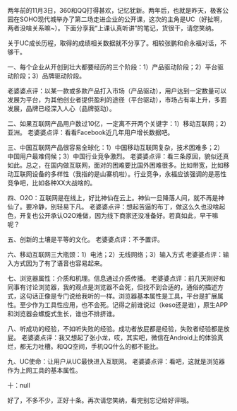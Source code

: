 两年前的11月3日，360和QQ打得甚欢，记忆犹新。两年后，也就是昨天，极客公园在SOHO现代城举办了第二场走进企业的公开课，这次的主角是UC（好扯啊，两者没啥关系嘛~）。下面分享我“上课认真听讲”的笔记，货很干，请您笑纳。

关于UC成长历程，取得的成绩相关数据就不分享了。相较张鹏和俞永福对话，不够干。

一、每个企业从开创到壮大都要经历的三个阶段：1）产品驱动阶段；2）平台驱动阶段；3）品牌驱动阶段。

老婆婆点评：以某一款或多款产品打入市场（产品驱动），用户达到一定数量可以发展为平台，为其他创业者提供盈利的途径（平台驱动），市场占有率上升，多面发展，品牌已经深入人心（品牌驱动）。

二、如果互联网产品用户数过10亿，一定离不开两个关键字：1）移动互联网；2）亚洲。
老婆婆点评：看看Facebook近几年用户增长数据吧。

三、中国互联网产品很容易全球化：1）中国移动互联网复杂，技术困难多；2）中国用户最难伺候；3）中国行业竞争激烈。
老婆婆点评：看三条原因，貌似还真如此。总之，在国内做互联网，面对的困难要比国外困难很多。比如带宽，比如移动互联网设备的多样性（我指的是山寨机啦）。行业竞争，永福应该强调的是恶性竞争吧，比如各种XX大战啥的。

四、O2O：互联网是在线上，好比神仙在云上。神仙一旦降落人间，就不再是神仙了。要冷静，别轻易下凡。
老婆婆点评：想起苦逼的布丁，做这么久也没啥起色，开复也公开承认O2O难做，因为线下商家还没准备好。若真如此，早干嘛呢？

五、创新的土壤是平等的文化。
老婆婆点评：不予置评。

六、移动互联网三大瓶颈：1）电池；2）无线网络；3）输入方式
老婆婆点评：输入方式因为了有了语音也容易起来。

七、浏览器属性：介质和机理。信息通过介质传播。
老婆婆点评：前几天刚好和同事有讨论浏览器，我的观点是浏览器不会死，但找不到合适的，通俗的描述方式，这句话正像是专门说给我听的一样。浏览器基本属性是工具，平台是扩展属性。至少作为工具性应用，也不会死。记得之前谁说过（keso还是谁），原生APP和浏览器会螺旋式生长，谁也不排挤谁。

八、听成功的经验，不如听失败的经验。成功者放屁都是经验，失败者经验都是放屁。
老婆婆点评：我又想起了张小龙，哎，其实吧，微信在Android上的体验真烂，都无力吐槽。和QQ空间，手机QQ什么的都不能比。

九、UC使命：让用户从UC最快进入互联网。
老婆婆点评：看吧，这就是浏览器作为上网工具的基本属性。

十：null

好了，不多不少，正好十条。再次请您笑纳，看完别忘记给好评哦。